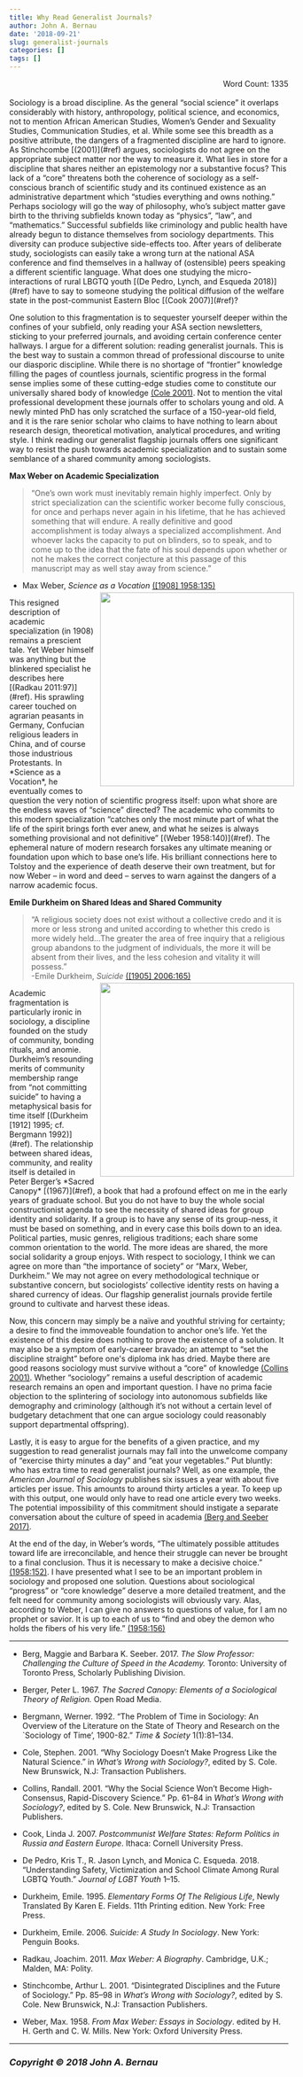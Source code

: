 ```yaml
---
title: Why Read Generalist Journals?
author: John A. Bernau
date: '2018-09-21'
slug: generalist-journals
categories: []
tags: []
---
```

<div style="text-align: right">Word Count: 1335</div>
<br>
Sociology is a broad discipline. As the general “social science” it overlaps considerably with history, anthropology, political science, and economics, not to mention African American Studies, Women’s Gender and Sexuality Studies, Communication Studies, et al. While some see this breadth as a positive attribute, the dangers of a fragmented discipline are hard to ignore. As Stinchcombe [(2001)](#ref) argues, sociologists do not agree on the appropriate subject matter nor the way to measure it. What lies in store for a discipline that shares neither an epistemology nor a substantive focus? This lack of a “core” threatens both the coherence of sociology as a self-conscious branch of scientific study and its continued existence as an administrative department which “studies everything and owns nothing.” Perhaps sociology will go the way of philosophy, who’s subject matter gave birth to the thriving subfields known today as “physics”, “law”, and “mathematics.” Successful subfields like criminology and public health have already begun to distance themselves from sociology departments. This diversity can produce subjective side-effects too. After years of deliberate study, sociologists can easily take a wrong turn at the national ASA conference and find themselves in a hallway of (ostensible) peers speaking a different scientific language. What does one studying the micro-interactions of rural LBGTQ youth [(De Pedro, Lynch, and Esqueda 2018)](#ref) have to say to someone studying the political diffusion of the welfare state in the post-communist Eastern Bloc [(Cook 2007)](#ref)? 

One solution to this fragmentation is to sequester yourself deeper within the confines of your subfield, only reading your ASA section newsletters, sticking to your preferred journals, and avoiding certain conference center hallways. I argue for a different solution: reading generalist journals. This is the best way to sustain a common thread of professional discourse to unite our diasporic discipline. While there is no shortage of “frontier” knowledge filling the pages of countless journals, scientific progress in the formal sense implies some of these cutting-edge studies come to constitute our universally shared body of knowledge [(Cole 2001)](#ref). Not to mention the vital professional development these journals offer to scholars young and old. A newly minted PhD has only scratched the surface of a 150-year-old field, and it is the rare senior scholar who claims to have nothing to learn about research design, theoretical motivation, analytical procedures, and writing style. I think reading our generalist flagship journals offers one significant way to resist the push towards academic specialization and to sustain some semblance of a shared community among sociologists. 



**Max Weber on Academic Specialization** 

>“One’s own work must inevitably remain highly imperfect. Only by strict specialization can the scientific worker become fully conscious, for once and perhaps never again in his lifetime, that he has achieved something that will endure. A really definitive and good accomplishment is today always a specialized accomplishment. And whoever lacks the capacity to put on blinders, so to speak, and to come up to the idea that the fate of his soul depends upon whether or not he makes the correct conjecture at this passage of this manuscript may as well stay away from science.”  
-	Max Weber, *Science as a Vocation* [([1908] 1958:135)](#ref)

<div style= "float:right;position: relative; top: -10px; left: 10px;"><img src = "http://images.ucpress.edu/covers/isbn13/9780520280021.jpg" height="350" /></div>This resigned description of academic specialization (in 1908) remains a prescient tale. Yet Weber himself was anything but the blinkered specialist he describes here [(Radkau 2011:97)](#ref). His sprawling career touched on agrarian peasants in Germany, Confucian religious leaders in China, and of course those industrious Protestants. In *Science as a Vocation*, he eventually comes to question the very notion of scientific progress itself: upon what shore are the endless waves of “science” directed? The academic who commits to this modern specialization “catches only the most minute part of what the life of the spirit brings forth ever anew, and what he seizes is always something provisional and not definitive” [(Weber 1958:140)](#ref). The ephemeral nature of modern research forsakes any ultimate meaning or foundation upon which to base one’s life. His brilliant connections here to Tolstoy and the experience of death deserve their own treatment, but for now Weber – in word and deed – serves to warn against the dangers of a narrow academic focus. 

**Emile Durkheim on Shared Ideas and Shared Community**

>“A religious society does not exist without a collective credo and it is more or less strong and united according to whether this credo is more widely held…The greater the area of free inquiry that a religious group abandons to the judgment of individuals, the more it will be absent from their lives, and the less cohesion and vitality it will possess.”  
-Emile Durkheim, *Suicide* [([1905] 2006:165)](#ref)

<div style= "float:right;position: relative; top: -10px; left: 10px;"><img src = "http://static.decitre.fr/media/catalog/product/cache/1/image/9df78eab33525d08d6e5fb8d27136e95/9/7/8/2/1/3/0/6/9782130619420FS.gif" height = "350"></div>Academic fragmentation is particularly ironic in sociology, a discipline founded on the study of community, bonding rituals, and anomie. Durkheim’s resounding merits of community membership range from “not committing suicide” to having a metaphysical basis for time itself [(Durkheim [1912] 1995; cf. Bergmann 1992)](#ref). The relationship between shared ideas, community, and reality itself is detailed in Peter Berger’s *Sacred Canopy* [(1967)](#ref), a book that had a profound effect on me in the early years of graduate school. But you do not have to buy the whole social constructionist agenda to see the necessity of shared ideas for group identity and solidarity. If a group is to have any sense of its group-ness, it must be based on something, and in every case this boils down to an idea. Political parties, music genres, religious traditions; each share some common orientation to the world. The more ideas are shared, the more social solidarity a group enjoys. With respect to sociology, I think we can agree on more than “the importance of society” or “Marx, Weber, Durkheim.” We may not agree on every methodological technique or substantive concern, but sociologists’ collective identity rests on having a shared currency of ideas. Our flagship generalist journals provide fertile ground to cultivate and harvest these ideas.

Now, this concern may simply be a naïve and youthful striving for certainty; a desire to find the immoveable foundation to anchor one’s life. Yet the existence of this desire does nothing to prove the existence of a solution. It may also be a symptom of early-career bravado; an attempt to “set the discipline straight” before one's diploma ink has dried. Maybe there are good reasons sociology must survive without a “core” of knowledge [(Collins 2001)](#ref). Whether “sociology” remains a useful description of academic research remains an open and important question. I have no prima facie objection to the splintering of sociology into autonomous subfields like demography and criminology (although it’s not without a certain level of budgetary detachment that one can argue sociology could reasonably support departmental offspring). 

Lastly, it is easy to argue for the benefits of a given practice, and my suggestion to read generalist journals may fall into the unwelcome company of “exercise thirty minutes a day” and “eat your vegetables.” Put bluntly: who has extra time to read generalist journals? Well, as one example, the *American Journal of Sociology* publishes six issues a year with about five articles per issue. This amounts to around thirty articles a year. To keep up with this output, one would only have to read one article every two weeks. The potential impossibility of this commitment should instigate a separate conversation about the culture of speed in academia [(Berg and Seeber 2017)](#ref).

At the end of the day, in Weber’s words, “The ultimately possible attitudes toward life are irreconcilable, and hence their struggle can never be brought to a final conclusion. Thus it is necessary to make a decisive choice.” [(1958:152)](#ref). I have presented what I see to be an important problem in sociology and proposed one solution. Questions about sociological “progress” or “core knowledge” deserve a more detailed treatment, and the felt need for community among sociologists will obviously vary. Alas, according to Weber, I can give no answers to questions of value, for I am no prophet or savior. It is up to each of us to “find and obey the demon who holds the fibers of his very life.” [(1958:156)](#ref)


---

<a name="ref"></a>

* Berg, Maggie and Barbara K. Seeber. 2017. *The Slow Professor: Challenging the Culture of Speed in the Academy.* Toronto: University of Toronto Press, Scholarly Publishing Division.

* Berger, Peter L. 1967. *The Sacred Canopy: Elements of a Sociological Theory of Religion.* Open Road Media.

* Bergmann, Werner. 1992. “The Problem of Time in Sociology: An Overview of the Literature on the State of Theory and Research on the `Sociology of Time’, 1900-82.” *Time & Society* 1(1):81–134.

* Cole, Stephen. 2001. “Why Sociology Doesn’t Make Progress Like the Natural Science.” in *What’s Wrong with Sociology?*, edited by S. Cole. New Brunswick, N.J: Transaction Publishers.

* Collins, Randall. 2001. “Why the Social Science Won’t Become High-Consensus, Rapid-Discovery Science.” Pp. 61–84 in *What’s Wrong with Sociology?*, edited by S. Cole. New Brunswick, N.J: Transaction Publishers.

* Cook, Linda J. 2007. *Postcommunist Welfare States: Reform Politics in Russia and Eastern Europe*. Ithaca: Cornell University Press.

* De Pedro, Kris T., R. Jason Lynch, and Monica C. Esqueda. 2018. “Understanding Safety, Victimization and School Climate Among Rural LGBTQ Youth.” *Journal of LGBT Youth* 1–15.

* Durkheim, Emile. 1995. *Elementary Forms Of The Religious Life*, Newly Translated By Karen E. Fields. 11th Printing edition. New York: Free Press.

* Durkheim, Emile. 2006. *Suicide: A Study In Sociology*. New York: Penguin Books.

* Radkau, Joachim. 2011. *Max Weber: A Biography*. Cambridge, U.K.; Malden, MA: Polity.

* Stinchcombe, Arthur L. 2001. “Disintegrated Disciplines and the Future of Sociology.” Pp. 85–98 in *What’s Wrong with Sociology?*, edited by S. Cole. New Brunswick, N.J: Transaction Publishers.

* Weber, Max. 1958. *From Max Weber: Essays in Sociology*. edited by H. H. Gerth and C. W. Mills. New York: Oxford University Press.

___

### *Copyright &copy; 2018 John A. Bernau*
